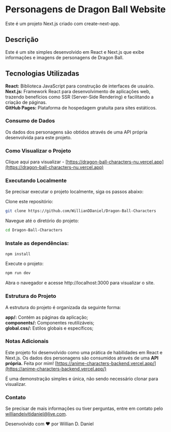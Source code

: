 # Personagens de Dragon Ball Website
Este é um projeto Next.js criado com create-next-app.

## Descrição
Este é um site simples desenvolvido em React e Next.js que exibe informações e imagens de personagens de Dragon Ball.

## Tecnologias Utilizadas
**React:** Biblioteca JavaScript para construção de interfaces de usuário.  
**Next.js:** Framework React para desenvolvimento de aplicações web, trazendo benefícios como SSR (Server-Side Rendering) e facilitando a criação de páginas.  
**GitHub Pages:** Plataforma de hospedagem gratuita para sites estáticos.  

### Consumo de Dados
Os dados dos personagens são obtidos através de uma API própria desenvolvida para este projeto.

### Como Visualizar o Projeto

Clique aqui para visualizar - 
[https://dragon-ball-characters-nu.vercel.app](https://dragon-ball-characters-nu.vercel.app)


### Executando Localmente
Se precisar executar o projeto localmente, siga os passos abaixo:

Clone este repositório:

```bash
git clone https://github.com/WillianDDaniel/Dragon-Ball-Characters
```


Navegue até o diretório do projeto:

```bash
cd Dragon-Ball-Characters
```

### Instale as dependências:

```bash
npm install
```
Execute o projeto:

```bash
npm run dev
```

Abra o navegador e acesse http://localhost:3000 para visualizar o site.

### Estrutura do Projeto
A estrutura do projeto é organizada da seguinte forma:

**app/:** Contém as páginas da aplicação;  
**components/:** Componentes reutilizáveis;  
**global.css/:** Estilos globais e específicos;  

### Notas Adicionais
Este projeto foi desenvolvido como uma prática de habilidades em React e Next.js.
Os dados dos personagens são consumidos através de uma **API própria.** 
Feita por mim!
[https://anime-characters-backend.vercel.app/](https://anime-characters-backend.vercel.app/)


É uma demonstração simples e única, não sendo necessário clonar para visualizar.

### Contato
Se precisar de mais informações ou tiver perguntas, entre em contato pelo williandeivitidaniel@live.com.

Desenvolvido com ❤️ por Willian D. Daniel